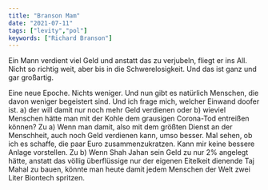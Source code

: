```yaml
---
title: "Branson Mam"
date: "2021-07-11"
tags: ["levity","pol"]
keywords: ["Richard Branson"]
---
```

Ein Mann verdient viel Geld und anstatt das zu verjubeln, fliegt er ins All. Nicht so richtig weit, aber bis in die Schwerelosigkeit. Und das ist ganz und gar großartig.

Eine neue Epoche. Nichts weniger. Und nun gibt es natürlich Menschen, die davon weniger begeistert sind. Und ich frage mich, welcher Einwand doofer ist. a) der will damit nur noch mehr Geld verdienen oder b) wieviel Menschen hätte man mit der Kohle dem grausigen Corona-Tod entreißen können?
Zu a) Wenn man damit, also mit dem größten Dienst an der Menschheit, auch noch Geld verdienen kann, umso besser. Mal sehen, ob ich es schaffe, die paar Euro zusammenzukratzen. Kann mir keine bessere Anlage vorstellen.
Zu b) Wenn Shah Jahan sein Geld zu nur 2% angelegt hätte, anstatt das völlig überflüssige nur der eigenen Eitelkeit dienende Taj Mahal zu bauen, könnte man heute damit jedem Menschen der Welt zwei Liter Biontech spritzen.